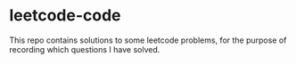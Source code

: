 # leetcode-code

This repo contains solutions to some leetcode problems, for the purpose of recording which questions I have solved.

